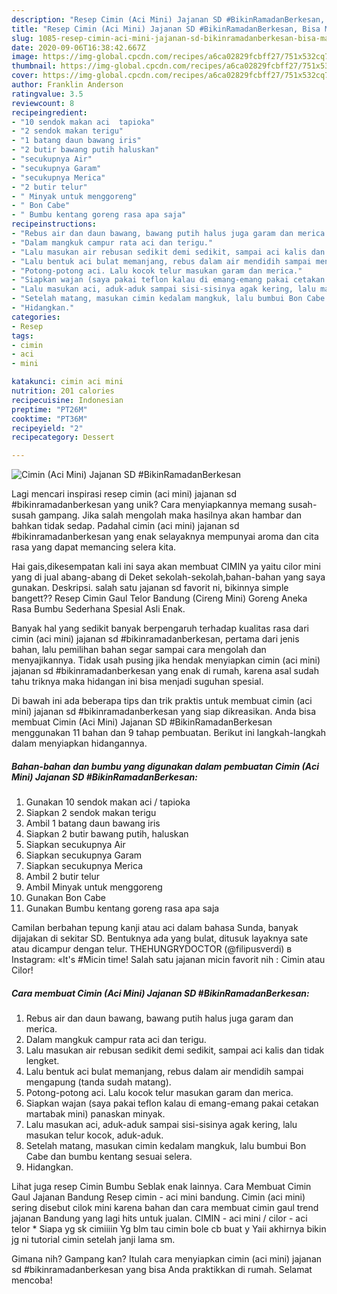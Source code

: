 ```yaml
---
description: "Resep Cimin (Aci Mini) Jajanan SD #BikinRamadanBerkesan, Bisa Manjain Lidah"
title: "Resep Cimin (Aci Mini) Jajanan SD #BikinRamadanBerkesan, Bisa Manjain Lidah"
slug: 1085-resep-cimin-aci-mini-jajanan-sd-bikinramadanberkesan-bisa-manjain-lidah
date: 2020-09-06T16:38:42.667Z
image: https://img-global.cpcdn.com/recipes/a6ca02829fcbff27/751x532cq70/cimin-aci-mini-jajanan-sd-bikinramadanberkesan-foto-resep-utama.jpg
thumbnail: https://img-global.cpcdn.com/recipes/a6ca02829fcbff27/751x532cq70/cimin-aci-mini-jajanan-sd-bikinramadanberkesan-foto-resep-utama.jpg
cover: https://img-global.cpcdn.com/recipes/a6ca02829fcbff27/751x532cq70/cimin-aci-mini-jajanan-sd-bikinramadanberkesan-foto-resep-utama.jpg
author: Franklin Anderson
ratingvalue: 3.5
reviewcount: 8
recipeingredient:
- "10 sendok makan aci  tapioka"
- "2 sendok makan terigu"
- "1 batang daun bawang iris"
- "2 butir bawang putih haluskan"
- "secukupnya Air"
- "secukupnya Garam"
- "secukupnya Merica"
- "2 butir telur"
- " Minyak untuk menggoreng"
- " Bon Cabe"
- " Bumbu kentang goreng rasa apa saja"
recipeinstructions:
- "Rebus air dan daun bawang, bawang putih halus juga garam dan merica."
- "Dalam mangkuk campur rata aci dan terigu."
- "Lalu masukan air rebusan sedikit demi sedikit, sampai aci kalis dan tidak lengket."
- "Lalu bentuk aci bulat memanjang, rebus dalam air mendidih sampai mengapung (tanda sudah matang)."
- "Potong-potong aci. Lalu kocok telur masukan garam dan merica."
- "Siapkan wajan (saya pakai teflon kalau di emang-emang pakai cetakan martabak mini) panaskan minyak."
- "Lalu masukan aci, aduk-aduk sampai sisi-sisinya agak kering, lalu masukan telur kocok, aduk-aduk."
- "Setelah matang, masukan cimin kedalam mangkuk, lalu bumbui Bon Cabe dan bumbu kentang sesuai selera."
- "Hidangkan."
categories:
- Resep
tags:
- cimin
- aci
- mini

katakunci: cimin aci mini 
nutrition: 201 calories
recipecuisine: Indonesian
preptime: "PT26M"
cooktime: "PT36M"
recipeyield: "2"
recipecategory: Dessert

---
```



![Cimin (Aci Mini) Jajanan SD #BikinRamadanBerkesan](https://img-global.cpcdn.com/recipes/a6ca02829fcbff27/751x532cq70/cimin-aci-mini-jajanan-sd-bikinramadanberkesan-foto-resep-utama.jpg)

Lagi mencari inspirasi resep cimin (aci mini) jajanan sd #bikinramadanberkesan yang unik? Cara menyiapkannya memang susah-susah gampang. Jika salah mengolah maka hasilnya akan hambar dan bahkan tidak sedap. Padahal cimin (aci mini) jajanan sd #bikinramadanberkesan yang enak selayaknya mempunyai aroma dan cita rasa yang dapat memancing selera kita.

Hai gais,dikesempatan kali ini saya akan membuat CIMIN ya yaitu cilor mini yang di jual abang-abang di Deket sekolah-sekolah,bahan-bahan yang saya gunakan. Deskripsi. salah satu jajanan sd favorit ni, bikinnya simple bangett?? Resep Cimin Gaul Telor Bandung (Cireng Mini) Goreng Aneka Rasa Bumbu Sederhana Spesial Asli Enak.

Banyak hal yang sedikit banyak berpengaruh terhadap kualitas rasa dari cimin (aci mini) jajanan sd #bikinramadanberkesan, pertama dari jenis bahan, lalu pemilihan bahan segar sampai cara mengolah dan menyajikannya. Tidak usah pusing jika hendak menyiapkan cimin (aci mini) jajanan sd #bikinramadanberkesan yang enak di rumah, karena asal sudah tahu triknya maka hidangan ini bisa menjadi suguhan spesial.


Di bawah ini ada beberapa tips dan trik praktis untuk membuat cimin (aci mini) jajanan sd #bikinramadanberkesan yang siap dikreasikan. Anda bisa membuat Cimin (Aci Mini) Jajanan SD #BikinRamadanBerkesan menggunakan 11 bahan dan 9 tahap pembuatan. Berikut ini langkah-langkah dalam menyiapkan hidangannya.

<!--inarticleads1-->

##### Bahan-bahan dan bumbu yang digunakan dalam pembuatan Cimin (Aci Mini) Jajanan SD #BikinRamadanBerkesan:

1. Gunakan 10 sendok makan aci / tapioka
1. Siapkan 2 sendok makan terigu
1. Ambil 1 batang daun bawang iris
1. Siapkan 2 butir bawang putih, haluskan
1. Siapkan secukupnya Air
1. Siapkan secukupnya Garam
1. Siapkan secukupnya Merica
1. Ambil 2 butir telur
1. Ambil  Minyak untuk menggoreng
1. Gunakan  Bon Cabe
1. Gunakan  Bumbu kentang goreng rasa apa saja


Camilan berbahan tepung kanji atau aci dalam bahasa Sunda, banyak dijajakan di sekitar SD. Bentuknya ada yang bulat, ditusuk layaknya sate atau dicampur dengan telur. THEHUNGRYDOCTOR (@filipusverdi) в Instagram: «It&#39;s #Micin time! Salah satu jajanan micin favorit nih : Cimin atau Cilor! 

<!--inarticleads2-->

##### Cara membuat Cimin (Aci Mini) Jajanan SD #BikinRamadanBerkesan:

1. Rebus air dan daun bawang, bawang putih halus juga garam dan merica.
1. Dalam mangkuk campur rata aci dan terigu.
1. Lalu masukan air rebusan sedikit demi sedikit, sampai aci kalis dan tidak lengket.
1. Lalu bentuk aci bulat memanjang, rebus dalam air mendidih sampai mengapung (tanda sudah matang).
1. Potong-potong aci. Lalu kocok telur masukan garam dan merica.
1. Siapkan wajan (saya pakai teflon kalau di emang-emang pakai cetakan martabak mini) panaskan minyak.
1. Lalu masukan aci, aduk-aduk sampai sisi-sisinya agak kering, lalu masukan telur kocok, aduk-aduk.
1. Setelah matang, masukan cimin kedalam mangkuk, lalu bumbui Bon Cabe dan bumbu kentang sesuai selera.
1. Hidangkan.


Lihat juga resep Cimin Bumbu Seblak enak lainnya. Cara Membuat Cimin Gaul Jajanan Bandung Resep cimin - aci mini bandung. Cimin (aci mini) sering disebut cilok mini karena bahan dan cara membuat cimin gaul trend jajanan Bandung yang lagi hits untuk jualan. CIMIN - aci mini / cilor - aci telor * Siapa yg sk cimiiiin Yg blm tau cimin bole cb buat y Yaii akhirnya bikin jg ni tutorial cimin setelah janji lama sm. 

Gimana nih? Gampang kan? Itulah cara menyiapkan cimin (aci mini) jajanan sd #bikinramadanberkesan yang bisa Anda praktikkan di rumah. Selamat mencoba!
